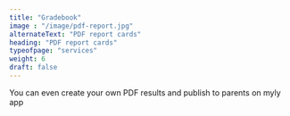 ```yaml
---
title: "Gradebook"
image : "/image/pdf-report.jpg"
alternateText: "PDF report cards"
heading: "PDF report cards"
typeofpage: "services"
weight: 6
draft: false
---
```


You can even create your own PDF results and publish to parents on myly app
